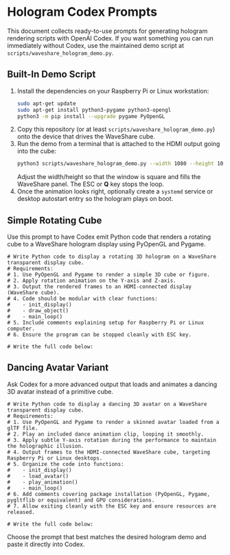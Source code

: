 # Hologram Codex Prompts

This document collects ready-to-use prompts for generating hologram rendering scripts with OpenAI Codex. If you want something
you can run immediately without Codex, use the maintained demo script at `scripts/waveshare_hologram_demo.py`.

## Built-In Demo Script

1. Install the dependencies on your Raspberry Pi or Linux workstation:
   ```bash
   sudo apt-get update
   sudo apt-get install python3-pygame python3-opengl
   python3 -m pip install --upgrade pygame PyOpenGL
   ```
2. Copy this repository (or at least `scripts/waveshare_hologram_demo.py`) onto the device that drives the WaveShare cube.
3. Run the demo from a terminal that is attached to the HDMI output going into the cube:
   ```bash
   python3 scripts/waveshare_hologram_demo.py --width 1080 --height 1080 --depth 7
   ```
   Adjust the width/height so that the window is square and fills the WaveShare panel. The ESC or **Q** key stops the loop.
4. Once the animation looks right, optionally create a `systemd` service or desktop autostart entry so the hologram plays on boot.

## Simple Rotating Cube

Use this prompt to have Codex emit Python code that renders a rotating cube to a WaveShare hologram display using PyOpenGL and Pygame.

```
# Write Python code to display a rotating 3D hologram on a WaveShare transparent display cube.
# Requirements:
# 1. Use PyOpenGL and Pygame to render a simple 3D cube or figure.
# 2. Apply rotation animation on the Y-axis and Z-axis.
# 3. Output the rendered frames to an HDMI-connected display (WaveShare cube).
# 4. Code should be modular with clear functions:
#    - init_display()
#    - draw_object()
#    - main_loop()
# 5. Include comments explaining setup for Raspberry Pi or Linux computer.
# 6. Ensure the program can be stopped cleanly with ESC key.

# Write the full code below:
```

## Dancing Avatar Variant

Ask Codex for a more advanced output that loads and animates a dancing 3D avatar instead of a primitive cube.

```
# Write Python code to display a dancing 3D avatar on a WaveShare transparent display cube.
# Requirements:
# 1. Use PyOpenGL and Pygame to render a skinned avatar loaded from a glTF file.
# 2. Play an included dance animation clip, looping it smoothly.
# 3. Apply subtle Y-axis rotation during the performance to maintain the holographic illusion.
# 4. Output frames to the HDMI-connected WaveShare cube, targeting Raspberry Pi or Linux desktops.
# 5. Organize the code into functions:
#    - init_display()
#    - load_avatar()
#    - play_animation()
#    - main_loop()
# 6. Add comments covering package installation (PyOpenGL, Pygame, pygltflib or equivalent) and GPU considerations.
# 7. Allow exiting cleanly with the ESC key and ensure resources are released.

# Write the full code below:
```

Choose the prompt that best matches the desired hologram demo and paste it directly into Codex.
